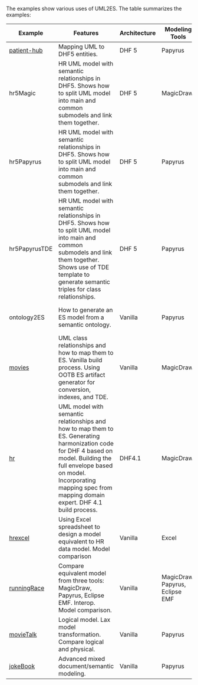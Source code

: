 The examples show various uses of UML2ES. The table summarizes the examples:

|Example|Features|Architecture|Modeling Tools|Status|
|---|---|---|---|---|
|[patient-hub](patient-hub)|Mapping UML to DHF5 entities.|DHF 5|Papyrus|complete|
|hr5Magic|HR UML model with semantic relationships in DHF5. Shows how to split UML model into main and common submodels and link them together.|DHF 5|MagicDraw|Coming soon - Summer/fall 2020|
|hr5Papyrus|HR UML model with semantic relationships in DHF5. Shows how to split UML model into main and common submodels and link them together.|DHF 5|Papyrus|Coming soon - Summer/fall 2020|
|hr5PapyrusTDE|HR UML model with semantic relationships in DHF5. Shows how to split UML model into main and common submodels and link them together. Shows use of TDE template to generate semantic triples for class relationships.|DHF 5|Papyrus|Coming soon - Summer/fall 2020|
|ontology2ES|How to generate an ES model from a semantic ontology.|Vanilla|Papyrus|CComing soon - Summer/fall 2020|
|[movies](movies)|UML class relationships and how to map them to ES. Vanilla build process. Using OOTB ES artifact generator for conversion, indexes, and TDE.|Vanilla|MagicDraw|complete|
|[hr](hr)|UML model with semantic relationships and how to map them to ES. Generating harmonization code for DHF 4 based on model. Building the full envelope based on model. Incorporating mapping spec from mapping domain expert. DHF 4.1 build process.|DHF4.1|MagicDraw|complete|
|[hrexcel](hrexcel)|Using Excel spreadsheet to design a model equivalent to HR data model. Model comparison|Vanilla|Excel|complete|
|[runningRace](runningRace)|Compare equivalent model from three tools: MagicDraw, Papyrus, Eclipse EMF. Interop. Model comparison.|Vanilla|MagicDraw, Papyrus, Eclipse EMF|complete|
|[movieTalk](movieTalk)|Logical model. Lax model transformation. Compare logical and physical.|Vanilla|Papyrus|complete|
|[jokeBook](jokeBook)|Advanced mixed document/semantic modeling.|Vanilla|Papyrus|complete|
